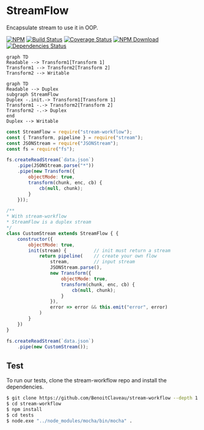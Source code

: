 # StreamFlow

Encapsulate stream to use it in OOP.

 [![NPM][npm-image]][npm-url]
 [![Build Status][travis-image]][travis-url]
 [![Coverage Status](https://coveralls.io/repos/github/BenoitClaveau/stream-workflow/badge.svg?branch=master)](https://coveralls.io/github/BenoitClaveau/stream-workflow?branch=master)
 [![NPM Download][npm-image-download]][npm-url]
 [![Dependencies Status][david-dm-image]][david-dm-url]

```mermaid
graph TD
Readable --> Transform1[Transform 1] 
Transform1 --> Transform2[Transform 2] 
Transform2 --> Writable
```

```mermaid
graph TD
Readable --> Duplex
subgraph StreamFlow
Duplex -.init.-> Transform1[Transform 1] 
Transform1 -.-> Transform2[Transform 2]
Transform2 -.-> Duplex
end
Duplex --> Writable
```

```server.js
const StreamFlow = require("stream-workflow");
const { Transform, pipeline } = require("stream");
const JSONStream = require("JSONStream");
const fs = require("fs");

fs.createReadStream(`data.json`)
    .pipe(JSONStream.parse("*"))
    .pipe(new Transform({
        objectMode: true,
        transform(chunk, enc, cb) {
            cb(null, chunk);
        }
    }));

/** 
* With stream-workflow
* StreamFlow is a duplex stream
*/
class CustomStream extends StreamFlow { {
    constructor({
        objectMode: true,
        init(stream) {          // init must return a stream
            return pipeline(    // create your own flow
                stream,         // input stream
                JSONStream.parse(),
                new Transform({
                    objectMode: true,
                    transform(chunk, enc, cb) {
                        cb(null, chunk);
                    }
                }),
                error => error && this.emit("error", error)
            )
        }
    })
}

fs.createReadStream(`data.json`)
    .pipe(new CustomStream());
```

## Test

To run our tests, clone the stream-workflow repo and install the dependencies.

```bash
$ git clone https://github.com/BenoitClaveau/stream-workflow --depth 1
$ cd stream-workflow
$ npm install
$ cd tests
$ node.exe "../node_modules/mocha/bin/mocha" .
```

[npm-image]: https://img.shields.io/npm/v/stream-workflow.svg
[npm-image-download]: https://img.shields.io/npm/dm/stream-workflow.svg
[npm-url]: https://npmjs.org/package/stream-workflow
[travis-image]: https://travis-ci.org/BenoitClaveau/stream-workflow.svg?branch=master
[travis-url]: https://travis-ci.org/BenoitClaveau/stream-workflow
[coveralls-image]: https://coveralls.io/repos/BenoitClaveau/stream-workflow/badge.svg?branch=master&service=github
[coveralls-url]: https://coveralls.io/github/BenoitClaveau/stream-workflow?branch=master
[david-dm-image]: https://david-dm.org/BenoitClaveau/stream-workflow/status.svg
[david-dm-url]: https://david-dm.org/BenoitClaveau/stream-workflow
